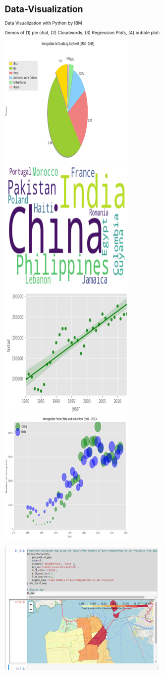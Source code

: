 # Data-Visualization
Data Visualization with Python by IBM

Demos of (1) pie chat, (2) Cloudwords, (3) Regression Plots, (4) bubble plot:

<img src="images\pie.png" width="400px" height="400px" />     <img src="images\wordcloud.png" width="400px" height="400px" />
<img src="images\regression1.png" width="400px" height="400px" />       <img src="images\bubbles.png" width="400px" height="400px" /> 


<img src ="images\map.png" width="800px" height="400px" />
